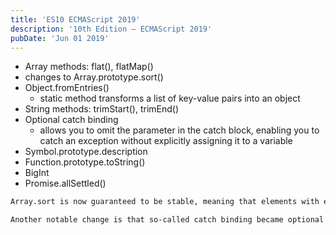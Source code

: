 ```yaml
---
title: 'ES10 ECMAScript 2019'
description: '10th Edition – ECMAScript 2019'
pubDate: 'Jun 01 2019'
---
```


- Array methods: flat(), flatMap()
- changes to Array.prototype.sort()
- Object.fromEntries()
  - static method transforms a list of key-value pairs into an object
- String methods: trimStart(), trimEnd()
- Optional catch binding
  - allows you to omit the parameter in the catch block, enabling you to catch an exception without explicitly assigning it to a variable
- Symbol.prototype.description
- Function.prototype.toString()
- BigInt
- Promise.allSettled()

```bash
Array.sort is now guaranteed to be stable, meaning that elements with equal sorting keys will not change relative order before and after the sort operation. Array.prototype.flat(depth=1) flattens an array to a specified depth, meaning that all subarray elements (up to the specified depth) are concatenated recursively.

Another notable change is that so-called catch binding became optional
```
